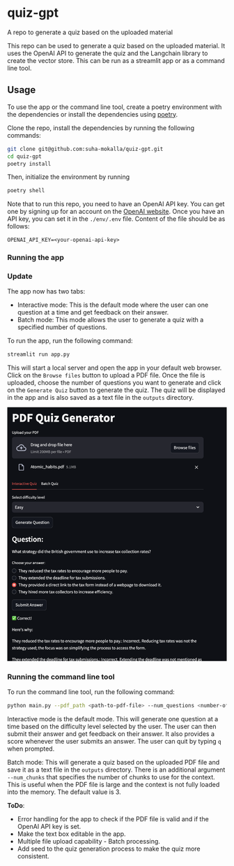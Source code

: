 # quiz-gpt
A repo to generate a quiz based on the uploaded material

This repo can be used to generate a quiz based on the uploaded material. It uses the OpenAI API to generate the quiz and the Langchain library to create the vector store. This can be run as a streamlit app or as a command line tool.

## Usage

To use the app or the command line tool, create a poetry environment with the dependencies or install the dependencies using [poetry](https://python-poetry.org/docs/).

Clone the repo, install the dependencies by running the following commands:

```bash
git clone git@github.com:suha-mokalla/quiz-gpt.git
cd quiz-gpt
poetry install
```

Then, initialize the environment by running

```bash
poetry shell
```

Note that to run this repo, you need to have an OpenAI API key. You can get one by signing up for an account on the [OpenAI website](https://platform.openai.com/api-keys). Once you have an API key, you can set it in the `./env/.env` file. Content of the file should be as follows:

```
OPENAI_API_KEY=<your-openai-api-key>
```

### Running the app

### Update

The app now has two tabs:

- Interactive mode: This is the default mode where the user can one question at a time and get feedback on their answer.
- Batch mode: This mode allows the user to generate a quiz with a specified number of questions.

To run the app, run the following command:

```bash
streamlit run app.py
```

This will start a local server and open the app in your default web browser. Click on the `Browse files` button to upload a PDF file. Once the file is uploaded, choose the number of questions you want to generate and click on the `Generate Quiz` button to generate the quiz. The quiz will be displayed in the app and is also saved as a text file in the `outputs` directory.

![App screenshot](./static/app_screenshot1.png)



### Running the command line tool

To run the command line tool, run the following command:

```bash
python main.py --pdf_path <path-to-pdf-file> --num_questions <number-of-questions> --mode <interactive|batch>
```
Interactive mode is the default mode. This will generate one question at a time based on the difficulty level selected by the user. The user can then submit their answer and get feedback on their answer. It also provides a score whenever the user submits an answer. The user can quit by typing `q` when prompted.


Batch mode: This will generate a quiz based on the uploaded PDF file and save it as a text file in the `outputs` directory. There is an additional argument `--num_chunks` that specifies the number of chunks to use for the context. This is useful when the PDF file is large and the context is not fully loaded into the memory. The default value is 3.

**ToDo**:
- Error handling for the app to check if the PDF file is valid and if the OpenAI API key is set.
- Make the text box editable in the app.
- Multiple file upload capability - Batch processing.
- Add seed to the quiz generation process to make the quiz more consistent.
